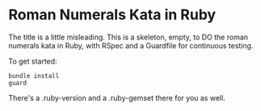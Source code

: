 # Roman Numerals Kata in Ruby

The title is a little misleading. This is a skeleton, empty, to DO the roman numerals kata in Ruby, with RSpec and a Guardfile
for continuous testing.

To get started:

```
bundle install
guard
```

There's a .ruby-version and a .ruby-gemset there for you as well.

